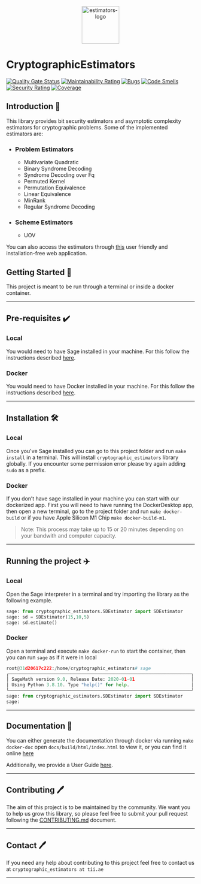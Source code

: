 <div align="center">
    <img src="https://github.com/user-attachments/assets/8de4d4bb-a668-46f0-94a8-f7f6228642c2" alt="estimators-logo" width=100 height=100></img>
</div>



# CryptographicEstimators

[![Quality Gate Status](https://sonarcloud.io/api/project_badges/measure?project=Crypto-TII_CryptographicEstimators&metric=alert_status)](https://sonarcloud.io/summary/new_code?id=Crypto-TII_CryptographicEstimators)
[![Maintainability Rating](https://sonarcloud.io/api/project_badges/measure?project=Crypto-TII_CryptographicEstimators&metric=sqale_rating)](https://sonarcloud.io/summary/new_code?id=Crypto-TII_CryptographicEstimators)
[![Bugs](https://sonarcloud.io/api/project_badges/measure?project=Crypto-TII_CryptographicEstimators&metric=bugs)](https://sonarcloud.io/summary/new_code?id=Crypto-TII_CryptographicEstimators)
[![Code Smells](https://sonarcloud.io/api/project_badges/measure?project=Crypto-TII_CryptographicEstimators&metric=code_smells)](https://sonarcloud.io/summary/new_code?id=Crypto-TII_CryptographicEstimators)
[![Security Rating](https://sonarcloud.io/api/project_badges/measure?project=Crypto-TII_CryptographicEstimators&metric=security_rating)](https://sonarcloud.io/summary/new_code?id=Crypto-TII_CryptographicEstimators)
[![Coverage](https://sonarcloud.io/api/project_badges/measure?project=Crypto-TII_CryptographicEstimators&metric=coverage)](https://sonarcloud.io/summary/new_code?id=Crypto-TII_CryptographicEstimators)

## Introduction 🎉

This library provides bit security estimators and asymptotic complexity estimators for cryptographic problems. Some of the implemented estimators are:

- ### Problem Estimators  
  - Multivariate Quadratic
  - Binary Syndrome Decoding
  - Syndrome Decoding over Fq
  - Permuted Kernel
  - Permutation Equivalence
  - Linear Equivalence
  - MinRank 
  - Regular Syndrome Decoding

- ### Scheme Estimators
  - UOV

You can also access the estimators through [this](https://estimators.crypto.tii.ae/) user friendly and installation-free web application.


## Getting Started 🚀
This project is meant to be run through a terminal or inside a docker container.

---
## Pre-requisites ✔️
### Local
You would need to have Sage installed in your machine. For this follow the instructions described [here](https://www.sagemath.org/). 
### Docker
You would need to have Docker installed in your machine. For this follow the instructions described [here](https://www.docker.com/products/docker-desktop/).

---
## Installation 🛠
### Local
Once you've Sage installed you can go to this project folder and run `make install` in a terminal. This will install `cryptographic_estimators` library globally. If you encounter some permission error please try again adding `sudo` as a prefix.

### Docker
If you don’t have sage installed in your machine you can start with our dockerized app. First you will need to have running the DockerDesktop app, then open a new terminal, go to the project folder and run `make docker-build` or if you have Apple Silicon M1 Chip `make docker-build-m1`.

> Note: This process may take up to 15 or 20 minutes depending on your bandwith and  computer capacity.


---
## Running the project ✈️
### Local
Open the Sage interpreter in a terminal and try importing the library as the following example.
```python
sage: from cryptographic_estimators.SDEstimator import SDEstimator                                                                
sage: sd = SDEstimator(15,10,5)                                                                                                   
sage: sd.estimate() 
```
### Docker
Open a terminal and execute `make docker-run` to start the container, then you can run `sage` as if it were in local
```python
root@31d20617c222:/home/cryptographic_estimators# sage
┌────────────────────────────────────────────────────────────────────┐
│ SageMath version 9.0, Release Date: 2020-01-01                     │
│ Using Python 3.8.10. Type "help()" for help.                       │
└────────────────────────────────────────────────────────────────────┘
sage: from cryptographic_estimators.SDEstimator import SDEstimator                                                                                                                 
sage:  
```

---
## Documentation 📝

You can either generate the documentation through docker via running `make docker-doc`
open `docs/build/html/index.html` to view it, or you can find it online [here](https://crypto-tii.github.io/CryptographicEstimators/)

Additionally, we provide a User Guide [here](https://github.com/Crypto-TII/CryptographicEstimators/blob/main/docs/User_Guide.ipynb).

---
## Contributing 🖊️
The aim of this project is to be maintained by the community. We want you to help us grow this library, so please feel free to submit your pull request following the [CONTRIBUTING.md](./docs/CONTRIBUTING.md) document. 
 
---
## Contact 🖊️
If you need any help about contributing to this project feel free to contact us 
at `cryptographic_estimators at tii.ae`

---

<!--### Usage -->


